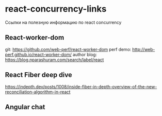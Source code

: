 # react-concurrency-links
Ссылки на полезную информацию по react concurrency

## React-worker-dom 
git: https://github.com/web-perf/react-worker-dom
perf demo: http://web-perf.github.io/react-worker-dom/
author blog: https://blog.nparashuram.com/search/label/react

## React Fiber deep dive
https://indepth.dev/posts/1008/inside-fiber-in-depth-overview-of-the-new-reconciliation-algorithm-in-react

## Angular chat
